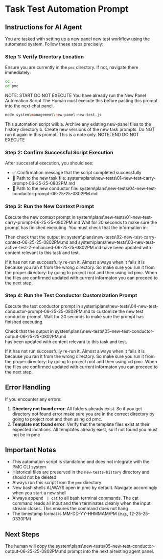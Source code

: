 # Task Test Automation Prompt

## Instructions for AI Agent

You are tasked with setting up a new panel new test workflow using the automated system. Follow these steps precisely:

### Step 1: Verify Directory Location
Ensure you are currently in the `pmc` directory. If not, navigate there immediately:

```bash
cd ..
cd pmc
```

NOTE: START DO NOT EXECUTE
You have already run the New Panel Automation Script
The Human must execute this before pasting this prompt into the next chat panel.
```bash
node system\management\new-panel-new-test.js
```
This automation script will:
a. Archive any existing new-panel files to the history directory
b. Create new versions of the new task prompts.
Do NOT run it again in this prompt. This is a note only.
NOTE: END DO NOT EXECUTE

### Step 2: Confirm Successful Script Execution

After successful execution, you should see:
- ✅ Confirmation message that the script completed successfully
- 📄 Path to the new task file: system\plans\new-tests\01-new-test-carry-prompt-06-25-25-0802PM.md
- 📄 Path to the new conductor file: system\plans\new-tests\04-new-test-conductor-prompt-06-25-25-0802PM.md

### Step 3: Run the New Context Prompt

Execute the new context prompt in system\plans\new-tests\01-new-test-carry-prompt-06-25-25-0802PM.md
Wait for 20 seconds to make sure the prompt has finished executing. You must check that the information in: 

Then check that the output in:
system\plans\new-tests\02-new-test-carry-context-06-25-25-0802PM.md and system\plans\new-tests\03-new-test-active-test-2-enhanced-06-25-25-0802PM.md
have been updated with content relevant to this task and test.

If it has not run successfully re-run it. Almost always when it fails it is because you ran it from the wrong directory. So make sure you run it from the proper directory: by going to project root and then using cd pmc. When the files are confirmed updated with current informaton you can proceed to the next step. 

### Step 4: Run the Test Conductor Customization Prompt 

Execute the test conductor prompt in system\plans\new-tests\04-new-test-conductor-prompt-06-25-25-0802PM.md to customize the new test conductor prompt. 
Wait for 20 seconds to make sure the prompt has finished executing. 

Check that the output in system\plans\new-tests\05-new-test-conductor-output-06-25-25-0802PM.md  
has been updated with content relevant to this task and test.

If it has not run successfully re-run it. Almost always when it fails it is because you ran it from the wrong directory. So make sure you run it from the proper directory: by going to project root and then using cd pmc. When the files are confirmed updated with current informaton you can proceed to the next step. 

## Error Handling

If you encounter any errors:

1. **Directory not found error**: All folders already exist. So if you get directory not found error make sure you are in the correct directory by going to project root and then using cd pmc.
2. **Template not found error**: Verify that the template files exist at their expected locations. All templates already exist, so if not found you must not be in pmc

## Important Notes

- This automation script is standalone and does not integrate with the PMC CLI system
- Historical files are preserved in the `new-tests-history` directory and should not be deleted
- Always run this script from the `pmc` directory
- New bash shells ALWAYS open in pmc by default. Navigate accordingly when you start a new shell
- Always append ` | cat` to all bash terminal commands. The cat command reads all input and then terminates cleanly when the input stream closes. This ensures the command does not hang
- The timestamp format is MM-DD-YY-HHMMAM/PM (e.g., 12-25-25-0330PM)


## Next Steps
The human will copy the system\plans\new-tests\05-new-test-conductor-output-06-25-25-0802PM.md prompt into the next ai testing agent panel.
